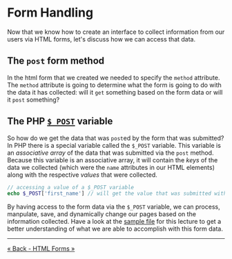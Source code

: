 # Form Handling
Now that we know how to create an interface to collect information from our users via HTML forms, let's discuss how we can access that data.

## The `post` form method
In the html form that we created we needed to specify the `method` attribute.  The `method` attribute is going to determine what the form is going to do with the data it has collected: will it `get` something based on the form data or will it `post` something?

## The PHP [`$_POST`](http://php.net/manual/en/reserved.variables.post.php) variable
So how do we get the data that was `post`ed by the form that was submitted?  In PHP there is a special variable called the `$_POST` variable.  This variable is an _associative array_ of the data that was submitted via the `post` method.  Because this variable is an associative array, it will contain the _keys_ of the data we collected (which were the `name` attributes in our HTML elements) along with the respective _values_ that were collected.

```php
// accessing a value of a $_POST variable
echo $_POST['first_name'] // will get the value that was submitted with the 'first_name' element
```

By having access to the form data via the `$_POST` variable, we can process, manpulate, save, and dynamically change our pages based on the information collected.  Have a look at the [sample file](/samples/lecture11/form-handling/index.php) for this lecture to get a better understanding of what we are able to accomplish with this form data.


___

[« Back - HTML Forms »](1-HTMLForms.md)

